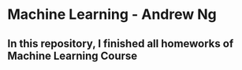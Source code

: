 # Machine Learning - Andrew Ng
## In this repository, I finished all homeworks of Machine Learning Course